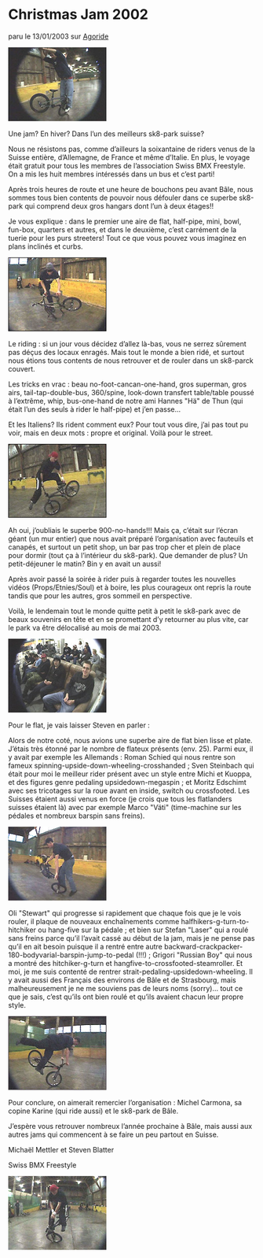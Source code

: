 # Christmas Jam 2002

paru le 13/01/2003 sur [Agoride](http://bmx.agoride.com/)

![cj02-01](./media/cj02-01.jpg)

Une jam? En hiver? Dans l’un des meilleurs sk8-park suisse?

Nous ne résistons pas, comme d’ailleurs la soixantaine de riders venus de la Suisse entière, d’Allemagne, de France et même d’Italie. En plus, le voyage était gratuit pour tous les membres de l’association Swiss BMX Freestyle. On a mis les huit membres intéressés dans un bus et c’est parti!

Après trois heures de route et une heure de bouchons peu avant Bâle, nous sommes tous bien contents de pouvoir nous défouler dans ce superbe sk8-park qui comprend deux gros hangars dont l’un à deux étages!!

Je vous explique : dans le premier une aire de flat, half-pipe, mini, bowl, fun-box, quarters et autres, et dans le deuxième, c’est carrément de la tuerie pour les purs streeters! Tout ce que vous pouvez vous imaginez en plans inclinés et curbs.

![cj02-02](./media/cj02-02.jpg)

Le riding : si un jour vous décidez d’allez là-bas, vous ne serrez sûrement pas déçus des locaux enragés. Mais tout le monde a bien ridé, et surtout nous étions tous contents de nous retrouver et de rouler dans un sk8-parck couvert.

Les tricks en vrac : beau no-foot-cancan-one-hand, gros superman, gros airs, tail-tap-double-bus, 360/spine, look-down transfert table/table poussé à l’extrême, whip, bus-one-hand de notre ami Hannes "Hä" de Thun (qui était l’un des seuls à rider le half-pipe) et j’en passe...

Et les Italiens? Ils rident comment eux? Pour tout vous dire, j’ai pas tout pu voir, mais en deux mots : propre et original. Voilà pour le street.

![cj02-03](./media/cj02-03.jpg)

Ah oui, j’oubliais le superbe 900-no-hands!!! Mais ça, c’était sur l’écran géant (un mur entier) que nous avait préparé l’organisation avec fauteuils et canapés, et surtout un petit shop, un bar pas trop cher et plein de place pour dormir (tout ça à l’intérieur du sk8-park). Que demander de plus? Un petit-déjeuner le matin? Bin y en avait un aussi!

Après avoir passé la soirée à rider puis à regarder toutes les nouvelles vidéos (Props/Etnies/Soul) et à boire, les plus courageux ont repris la route tandis que pour les autres, gros sommeil en perspective.

Voilà, le lendemain tout le monde quitte petit à petit le sk8-park avec de beaux souvenirs en tête et en se promettant d’y retourner au plus vite, car le park va être délocalisé au mois de mai 2003.

![cj02-04](./media/cj02-04.jpg)

Pour le flat, je vais laisser Steven en parler :

Alors de notre coté, nous avions une superbe aire de flat bien lisse et plate. J’étais très étonné par le nombre de flateux présents (env. 25). Parmi eux, il y avait par exemple les Allemands : Roman Schied qui nous rentre son fameux spinning-upside-down-wheeling-crosshanded ; Sven Steinbach qui était pour moi le meilleur rider présent avec un style entre Michi et Kuoppa, et des figures genre pedaling upsidedown-megaspin ; et Moritz Edschimt avec ses tricotages sur la roue avant en inside, switch ou crossfooted. Les Suisses étaient aussi venus en force (je crois que tous les flatlanders suisses étaient là) avec par exemple Marco "Väti" (time-machine sur les pédales et nombreux barspin sans freins).

![cj02-05](./media/cj02-05.jpg)

Oli "Stewart" qui progresse si rapidement que chaque fois que je le vois rouler, il plaque de nouveaux enchaînements comme halfhikers-g-turn-to-hitchiker ou hang-five sur la pédale ; et bien sur Stefan "Laser" qui a roulé sans freins parce qu’il l’avait cassé au début de la jam, mais je ne pense pas qu’il en ait besoin puisque il a rentré entre autre backward-crackpacker-180-bodyvarial-barspin-jump-to-pedal (!!!) ; Grigori "Russian Boy" qui nous a montré des hitchiker-g-turn et hangfive-to-crossfooted-steamroller. Et moi, je me suis contenté de rentrer strait-pedaling-upsidedown-wheeling. Il y avait aussi des Français des environs de Bâle et de Strasbourg, mais malheureusement je ne me souviens pas de leurs noms (sorry)... tout ce que je sais, c’est qu’ils ont bien roulé et qu’ils avaient chacun leur propre style.

![cj02-06](./media/cj02-06.jpg)

Pour conclure, on aimerait remercier l’organisation : Michel Carmona, sa copine Karine (qui ride aussi) et le sk8-park de Bâle.

J’espère vous retrouver nombreux l’année prochaine à Bâle, mais aussi aux autres jams qui commencent à se faire un peu partout en Suisse.

Michaël Mettler et Steven Blatter

Swiss BMX Freestyle

![cj02-07](./media/cj02-07.jpg)
